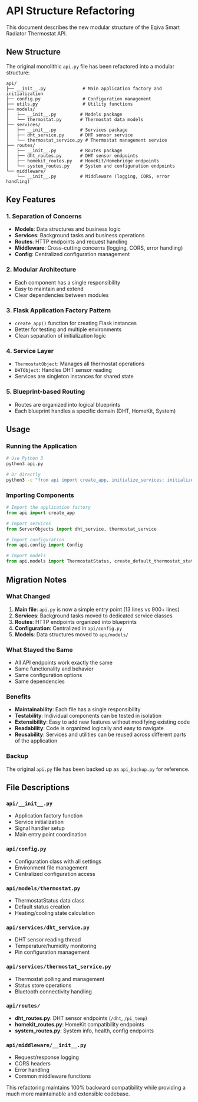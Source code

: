 # API Structure Refactoring

This document describes the new modular structure of the Eqiva Smart Radiator Thermostat API.

## New Structure

The original monolithic `api.py` file has been refactored into a modular structure:

```
api/
├── __init__.py              # Main application factory and initialization
├── config.py                # Configuration management
├── utils.py                 # Utility functions
├── models/
│   ├── __init__.py         # Models package
│   └── thermostat.py       # Thermostat data models
├── services/
│   ├── __init__.py         # Services package
│   ├── dht_service.py      # DHT sensor service
│   └── thermostat_service.py # Thermostat management service
├── routes/
│   ├── __init__.py         # Routes package
│   ├── dht_routes.py       # DHT sensor endpoints
│   ├── homekit_routes.py   # HomeKit/Homebridge endpoints
│   └── system_routes.py    # System and configuration endpoints
└── middleware/
    └── __init__.py         # Middleware (logging, CORS, error handling)
```

## Key Features

### 1. **Separation of Concerns**
- **Models**: Data structures and business logic
- **Services**: Background tasks and business operations
- **Routes**: HTTP endpoints and request handling
- **Middleware**: Cross-cutting concerns (logging, CORS, error handling)
- **Config**: Centralized configuration management

### 2. **Modular Architecture**
- Each component has a single responsibility
- Easy to maintain and extend
- Clear dependencies between modules

### 3. **Flask Application Factory Pattern**
- `create_app()` function for creating Flask instances
- Better for testing and multiple environments
- Clean separation of initialization logic

### 4. **Service Layer**
- `ThermostatObject`: Manages all thermostat operations
- `DHTObject`: Handles DHT sensor reading
- Services are singleton instances for shared state

### 5. **Blueprint-based Routing**
- Routes are organized into logical blueprints
- Each blueprint handles a specific domain (DHT, HomeKit, System)

## Usage

### Running the Application

```bash
# Use Python 3
python3 api.py

# Or directly
python3 -c "from api import create_app, initialize_services; initialize_services(); app = create_app(); app.run(host='0.0.0.0', port=5002)"
```

### Importing Components

```python
# Import the application factory
from api import create_app

# Import services
from ServerObjects import dht_service, thermostat_service

# Import configuration
from api.config import Config

# Import models
from api.models import ThermostatStatus, create_default_thermostat_status
```

## Migration Notes

### What Changed
1. **Main file**: `api.py` is now a simple entry point (13 lines vs 900+ lines)
2. **Services**: Background tasks moved to dedicated service classes
3. **Routes**: HTTP endpoints organized into blueprints
4. **Configuration**: Centralized in `api/config.py`
5. **Models**: Data structures moved to `api/models/`

### What Stayed the Same
- All API endpoints work exactly the same
- Same functionality and behavior
- Same configuration options
- Same dependencies

### Benefits
- **Maintainability**: Each file has a single responsibility
- **Testability**: Individual components can be tested in isolation
- **Extensibility**: Easy to add new features without modifying existing code
- **Readability**: Code is organized logically and easy to navigate
- **Reusability**: Services and utilities can be reused across different parts of the application

### Backup
The original `api.py` file has been backed up as `api_backup.py` for reference.

## File Descriptions

### `api/__init__.py`
- Application factory function
- Service initialization
- Signal handler setup
- Main entry point coordination

### `api/config.py`
- Configuration class with all settings
- Environment file management
- Centralized configuration access

### `api/models/thermostat.py`
- ThermostatStatus data class
- Default status creation
- Heating/cooling state calculation

### `api/services/dht_service.py`
- DHT sensor reading thread
- Temperature/humidity monitoring
- Pin configuration management

### `api/services/thermostat_service.py`
- Thermostat polling and management
- Status store operations
- Bluetooth connectivity handling

### `api/routes/`
- **dht_routes.py**: DHT sensor endpoints (`/dht`, `/pi_temp`)
- **homekit_routes.py**: HomeKit compatibility endpoints
- **system_routes.py**: System info, health, config endpoints

### `api/middleware/__init__.py`
- Request/response logging
- CORS headers
- Error handling
- Common middleware functions

This refactoring maintains 100% backward compatibility while providing a much more maintainable and extensible codebase.
